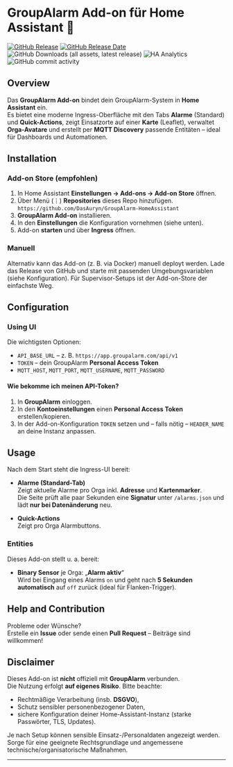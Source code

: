 # GroupAlarm Add-on für Home Assistant 🚒

[![GitHub Release](https://img.shields.io/github/v/release/DasAuryn/GroupAlarm-HomeAssistant?sort=semver&style=for-the-badge&color=green)](https://github.com/DasAuryn/GroupAlarm-HomeAssistant/releases/)
[![GitHub Release Date](https://img.shields.io/github/release-date/DasAuryn/GroupAlarm-HomeAssistant?style=for-the-badge&color=green)](https://github.com/DasAuryn/GroupAlarm-HomeAssistant/releases/)
![GitHub Downloads (all assets, latest release)](https://img.shields.io/github/downloads/DasAuryn/GroupAlarm-HomeAssistant/latest/total?style=for-the-badge&label=Downloads%20latest%20Release)
![HA Analytics](https://img.shields.io/badge/dynamic/json?url=https%3A%2F%2Fanalytics.home-assistant.io%2Fcustom_integrations.json&query=%24.groupalarm.total&style=for-the-badge&label=Active%20Installations&color=red)
![GitHub commit activity](https://img.shields.io/github/commit-activity/m/DasAuryn/GroupAlarm-HomeAssistant?style=for-the-badge)

## Overview

Das **GroupAlarm Add-on** bindet dein GroupAlarm-System in **Home Assistant** ein.  
Es bietet eine moderne Ingress-Oberfläche mit den Tabs **Alarme** (Standard) und **Quick-Actions**, zeigt Einsatzorte auf einer **Karte** (Leaflet), verwaltet **Orga-Avatare** und erstellt per **MQTT Discovery** passende Entitäten – ideal für Dashboards und Automationen.

## Installation

### Add-on Store (empfohlen)

1. In Home Assistant **Einstellungen → Add-ons → Add-on Store** öffnen.  
2. Über Menü (⋮) **Repositories** dieses Repo hinzufügen.  `https://github.com/DasAuryn/GroupAlarm-HomeAssistant`
3. **GroupAlarm Add-on** installieren.  
4. In den **Einstellungen** die Konfiguration vornehmen (siehe unten).  
5. Add-on **starten** und über **Ingress** öffnen.


### Manuell

Alternativ kann das Add-on (z. B. via Docker) manuell deployt werden. Lade das Release von GitHub und starte mit passenden Umgebungsvariablen (siehe Konfiguration). Für Supervisor-Setups ist der Add-on-Store der einfachste Weg.

## Configuration

### Using UI

Die wichtigsten Optionen:

- `API_BASE_URL` – z. B. `https://app.groupalarm.com/api/v1`  
- `TOKEN` – dein GroupAlarm **Personal Access Token**  
- `MQTT_HOST`, `MQTT_PORT`, `MQTT_USERNAME`, `MQTT_PASSWORD`  


#### Wie bekomme ich meinen API-Token?

1. In **GroupAlarm** einloggen.  
2. In den **Kontoeinstellungen** einen **Personal Access Token** erstellen/kopieren.  
3. In der Add-on-Konfiguration `TOKEN` setzen und – falls nötig – `HEADER_NAME` an deine Instanz anpassen.

## Usage

Nach dem Start steht die Ingress-UI bereit:

- **Alarme (Standard-Tab)**  
  Zeigt aktuelle Alarme pro Orga inkl. **Adresse** und **Kartenmarker**.  
  Die Seite prüft alle paar Sekunden eine **Signatur** unter `/alarms.json` und lädt **nur bei Datenänderung** neu.

- **Quick-Actions**  
  Zeigt pro Orga Alarmbuttons.  
  

### Entities

Dieses Add-on stellt u. a. bereit:

- **Binary Sensor** je Orga: „**Alarm aktiv**“  
  Wird bei Eingang eines Alarms `on` und geht nach **5 Sekunden automatisch** auf `off` zurück (ideal für Flanken-Trigger).
  
## Help and Contribution

Probleme oder Wünsche?  
Erstelle ein **Issue** oder sende einen **Pull Request** – Beiträge sind willkommen!

## Disclaimer

Dieses Add-on ist **nicht** offiziell mit **GroupAlarm** verbunden.  
Die Nutzung erfolgt **auf eigenes Risiko**. Bitte beachte:

- Rechtmäßige Verarbeitung (insb. **DSGVO**),  
- Schutz sensibler personenbezogener Daten,  
- sichere Konfiguration deiner Home-Assistant-Instanz (starke Passwörter, TLS, Updates).

Je nach Setup können sensible Einsatz-/Personaldaten angezeigt werden. Sorge für eine geeignete Rechtsgrundlage und angemessene technische/organisatorische Maßnahmen.

--- 
